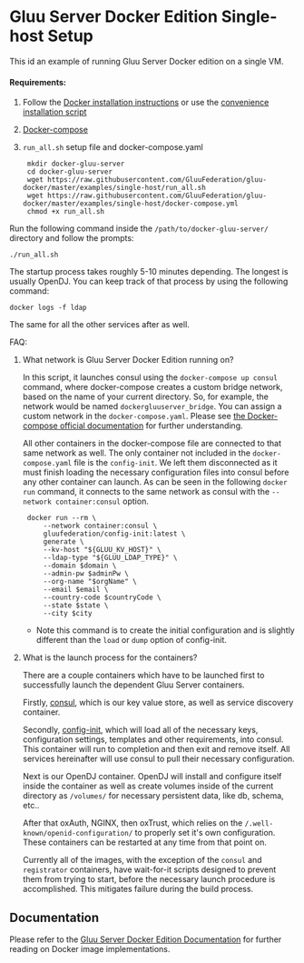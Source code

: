# Gluu Server Docker Edition Single-host Setup

This id an example of running Gluu Server Docker edition on a single VM.

#### Requirements:

1) Follow the [Docker installation instructions](https://docs.docker.com/install/linux/docker-ce/ubuntu/#install-using-the-repository) or use the [convenience installation script](https://docs.docker.com/install/linux/docker-ce/ubuntu/#install-using-the-convenience-script)

1) [Docker-compose](https://docs.docker.com/compose/install/#install-compose)

1) `run_all.sh` setup file and docker-compose.yaml

        mkdir docker-gluu-server
        cd docker-gluu-server
        wget https://raw.githubusercontent.com/GluuFederation/gluu-docker/master/examples/single-host/run_all.sh
        wget https://raw.githubusercontent.com/GluuFederation/gluu-docker/master/examples/single-host/docker-compose.yml
        chmod +x run_all.sh

Run the following command inside the `/path/to/docker-gluu-server/` directory and follow the prompts:

```
./run_all.sh
```

The startup process takes roughly 5-10 minutes depending. The longest is usually OpenDJ. You can keep track of that process by using the following command:

```
docker logs -f ldap
```

The same for all the other services after as well.

FAQ:

1) What network is Gluu Server Docker Edition running on?

    In this script, it launches consul using the `docker-compose up consul` command, where docker-compose creates a custom bridge network, based on the name of your current directory. So, for example, the network would be named `dockergluuserver_bridge`. You can assign a custom network in the `docker-compose.yaml`. Please see [the Docker-compose official documentation](https://docs.docker.com/compose/networking/#specify-custom-networks) for further understanding.

    All other containers in the docker-compose file are connected to that same network as well. The only container not included in the `docker-compose.yaml` file is the `config-init`. We left them disconnected as it must finish loading the necessary configuration files into consul before any other container can launch. As can be seen in the following `docker run` command, it connects to the same network as consul with the `--network container:consul` option.

        docker run --rm \
            --network container:consul \
            gluufederation/config-init:latest \
            generate \
            --kv-host "${GLUU_KV_HOST}" \
            --ldap-type "${GLUU_LDAP_TYPE}" \
            --domain $domain \
            --admin-pw $adminPw \
            --org-name "$orgName" \
            --email $email \
            --country-code $countryCode \
            --state $state \
            --city $city
    - Note this command is to create the initial configuration and is slightly different than the `load` or `dump` option of config-init.

1) What is the launch process for the containers?

    There are a couple containers which have to be launched first to successfully launch the dependent Gluu Server containers.

    Firstly, [consul](https://www.consul.io/), which is our key value store, as well as service discovery container.

    Secondly, [config-init](https://github.com/GluuFederation/docker-config-init/tree/3.1.3), which will load all of the necessary keys, configuration settings, templates and other requirements, into consul. This container will run to completion and then exit and remove itself. All services hereinafter will use consul to pull their necessary configuration.

    Next is our OpenDJ container. OpenDJ will install and configure itself inside the container as well as create volumes inside of the current directory as `/volumes/` for necessary persistent data, like db, schema, etc..

    After that oxAuth, NGINX, then oxTrust, which relies on the `/.well-known/openid-configuration/` to properly set it's own configuration. These containers can be restarted at any time from that point on.

    Currently all of the images, with the exception of the `consul` and `registrator` containers, have wait-for-it scripts designed to prevent them from trying to start, before the necessary launch procedure is accomplished. This mitigates failure during the build process.

## Documentation

Please refer to the [Gluu Server Docker Edition Documentation](https://gluu.org/docs/ce/3.1.3/docker/intro/) for further reading on Docker image implementations.
